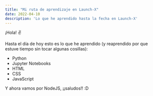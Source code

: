 ```yaml
---
title: "Mi ruta de aprendizaje en Launch-X"
date: 2022-04-10
description: 'Lo que he aprendido hasta la fecha en Launch-X'
---
```


¡Hola! ✌

Hasta el día de hoy esto es lo que he aprendido (y reaprendido por que estuve tiempo sin tocar algunas cosillas):

- Python
- Jupyter Notebooks
- HTML
- CSS
- JavaScript

Y ahora vamos por NodeJS, ¡¡saludos!! :D
